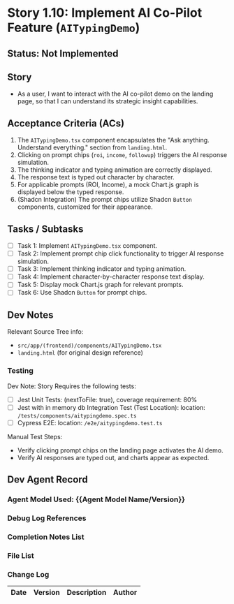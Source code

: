 # Story 1.10: Implement AI Co-Pilot Feature (`AITypingDemo`)

## Status: Not Implemented

## Story

- As a user, I want to interact with the AI co-pilot demo on the landing page, so that I can understand its strategic insight capabilities.

## Acceptance Criteria (ACs)

1.  The `AITypingDemo.tsx` component encapsulates the "Ask anything. Understand everything." section from `landing.html`.
2.  Clicking on prompt chips (`roi`, `income`, `followup`) triggers the AI response simulation.
3.  The thinking indicator and typing animation are correctly displayed.
4.  The response text is typed out character by character.
5.  For applicable prompts (ROI, Income), a mock Chart.js graph is displayed below the typed response.
6.  (Shadcn Integration) The prompt chips utilize Shadcn `Button` components, customized for their appearance.

## Tasks / Subtasks

- [ ] Task 1: Implement `AITypingDemo.tsx` component.
- [ ] Task 2: Implement prompt chip click functionality to trigger AI response simulation.
- [ ] Task 3: Implement thinking indicator and typing animation.
- [ ] Task 4: Implement character-by-character response text display.
- [ ] Task 5: Display mock Chart.js graph for relevant prompts.
- [ ] Task 6: Use Shadcn `Button` for prompt chips.

## Dev Notes

Relevant Source Tree info:
- `src/app/(frontend)/components/AITypingDemo.tsx`
- `landing.html` (for original design reference)

### Testing

Dev Note: Story Requires the following tests:

- [ ] Jest Unit Tests: (nextToFile: true), coverage requirement: 80%
- [ ] Jest with in memory db Integration Test (Test Location): location: `/tests/components/aitypingdemo.spec.ts`
- [ ] Cypress E2E: location: `/e2e/aitypingdemo.test.ts`

Manual Test Steps:
- Verify clicking prompt chips on the landing page activates the AI demo.
- Verify AI responses are typed out, and charts appear as expected.

## Dev Agent Record

### Agent Model Used: {{Agent Model Name/Version}}

### Debug Log References

### Completion Notes List

### File List

### Change Log

| Date | Version | Description | Author |
| :--- | :------ | :---------- | :----- |
